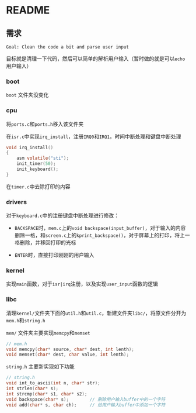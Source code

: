 # README

## 需求

```
Goal: Clean the code a bit and parse user input
```

目标就是清理一下代码，然后可以简单的解析用户输入（暂时做的就是可以`echo`用户输入）

### boot

`boot` 文件夹没变化

### cpu

将`ports.c`和`ports.h`移入该文件夹

在`isr.c`中实现`irq_install`，注册`IRQ0`和`IRQ1`，时间中断处理和键盘中断处理

```c
void irq_install()
{
	asm volatile("sti");
	init_timer(50);
	init_keyboard();
}
```

在`timer.c`中去除打印的内容

### drivers

对于`keyboard.c`中的注册键盘中断处理进行修改：

+ `BACKSPACE`时，`mem.c`上的`void backspace(input_buffer)`，对于输入的内容删除一格，和`screen.c`上的`kprint_backspace()`，对于屏幕上的打印，将上一格删除，并移回打印的光标

+ `ENTER`时，直接打印刚刚的用户输入

### kernel

实现`main`函数，对于`isr|irq`注册，以及实现`user_input`函数的逻辑


### libc

清理`kernel/`文件夹下面的`util.h`和`util.c`，新建文件夹`libc/`，将原文件分开为`mem.h`和`string.h`

`mem/` 文件夹主要实现`memcpy`和`memset`

```c
// mem.h
void memcpy(char* source, char* dest, int lenth);
void memset(char* dest, char value, int lenth);
```

`string.h` 主要新实现如下功能 
 
```c
// string.h
void int_to_ascii(int n, char* str);
int strlen(char* s);
int strcmp(char* s1, char* s2);
void backspace(char* s);        // 删除用户输入buffer中的一个字符
void add(char* s, char ch);     // 给用户输入buffer中添加一个字符
```

